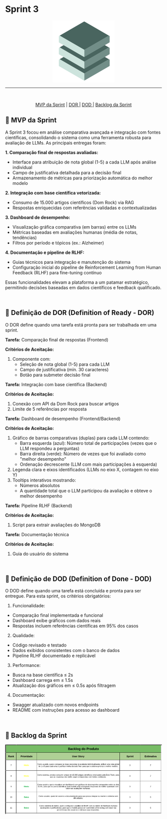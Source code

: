 

# Sprint 3


<p align="center">
      <img src="/Anexos/img/fullstack.png" alt="Logo da Equipe FullStack">


<hr>
<br>
<p align="center">
  <a href ="#mvp"> MVP da Sprint</a>  | 
  <a href ="#dor"> DOR </a>  |
  <a href ="#dod"> DOD </a>  |
  <a href ="#backlog"> Backlog da Sprint</a>  
</p>

</p>

<span id="mvp">

## :bookmark_tabs: MVP da Sprint

A Sprint 3 focou em análise comparativa avançada e integração com fontes científicas, consolidando o sistema como uma ferramenta robusta para avaliação de LLMs. As principais entregas foram:

**1. Comparação final de respostas avaliadas:**

- Interface para atribuição de nota global (1-5) a cada LLM após análise individual
- Campo de justificativa detalhada para a decisão final
- Armazenamento de métricas para priorização automática do melhor modelo


**2. Integração com base científica vetorizada:**

- Consumo de 15.000 artigos científicos (Dom Rock) via RAG
- Respostas enriquecidas com referências validadas e contextualizadas

**3. Dashboard de desempenho:**

- Visualização gráfica comparativa (em barras) entre os LLMs
- Métricas baseadas em avaliações humanas (média de notas, tendências)
- Filtros por período e tópicos (ex.: Alzheimer)

**4. Documentação e pipeline de RLHF:**

- Guias técnicos para integração e manutenção do sistema
- Configuração inicial do pipeline de Reinforcement Learning from Human Feedback (RLHF) para fine-tuning contínuo

Essas funcionalidades elevam a plataforma a um patamar estratégico, permitindo decisões baseadas em dados científicos e feedback qualificado.


<br>


<span id="dor">

## :badger: Definição de DOR (Definition of Ready - DOR)

O DOR define quando uma tarefa está pronta para ser trabalhada em uma sprint.

**Tarefa:** Comparação final de respostas (Frontend)

**Critérios de Aceitação:**
1. Componente com:
      - Seleção de nota global (1-5) para cada LLM
      - Campo de justificativa (mín. 30 caracteres)
      - Botão para submeter decisão final

**Tarefa:** Integração com base científica (Backend)

**Critérios de Aceitação:**
1. Conexão com API da Dom Rock para buscar artigos
2. Limite de 5 referências por resposta

**Tarefa:** Dashboard de desempenho (Frontend/Backend)

**Critérios de Aceitação:**
1. Gráfico de barras comparativas (duplas) para cada LLM contendo:
      - Barra esquerda (azul): Número total de participações (vezes que o LLM respondeu a perguntas)
      - Barra direita (verde): Número de vezes que foi avaliado como "melhor desempenho"
      - Ordenação decrescente (LLM com mais participações à esquerda)
2. Legenda clara e eixos identificados (LLMs no eixo X, contagem no eixo Y)
3. Tooltips interativos mostrando:
      - Números absolutos
      - A quantidade total que o LLM participou da avaliação e obteve o melhor desempenho

**Tarefa:** Pipeline RLHF (Backend)

**Critérios de Aceitação:**
1. Script para extrair avaliações do MongoDB

**Tarefa:** Documentação técnica

**Critérios de Aceitação:**
1. Guia do usuário do sistema

<br>


<span id="dod">

## :dog: Definição de DOD (Definition of Done - DOD)

O DOD define quando uma tarefa está concluída e pronta para ser entregue. Para esta sprint, os critérios obrigatórios:

1. Funcionalidade:
- Comparação final implementada e funcional
- Dashboard exibe gráficos com dados reais
- Respostas incluem referências científicas em 95% dos casos

2. Qualidade:
- Código revisado e testado
- Dados exibidos consistentes com o banco de dados
- Pipeline RLHF documentado e replicável

3. Performance:
- Busca na base científica ≤ 2s
- Dashboard carrega em ≤ 1.5s
- Atualização dos gráficos em ≤ 0.5s após filtragem

4. Documentação:
- Swagger atualizado com novos endpoints
- README com instruções para acesso ao dashboard


<br>


<span id="backlog">

## :dart: Backlog da Sprint

<p align="center">
      <img src="/Anexos/img/backlogs3.png" alt="Backlog da Sprint">






